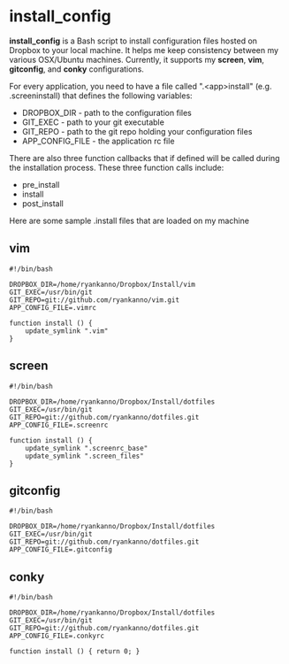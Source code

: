 # install_config

**install_config** is a Bash script to install configuration files hosted on
Dropbox to your local machine.  It helps me keep consistency between my various
OSX/Ubuntu machines.  Currently, it supports my **screen**, **vim**,
**gitconfig**, and **conky** configurations.

For every application, you need to have a file called ".&lt;app&gt;install" (e.g. .screeninstall)
that defines the following variables:

  - DROPBOX_DIR - path to the configuration files
  - GIT_EXEC - path to your git executable
  - GIT_REPO - path to the git repo holding your configuration files
  - APP_CONFIG_FILE - the application rc file

There are also three function callbacks that if defined will be
called during the installation process.  These three function calls include:

  - pre_install
  - install
  - post_install

Here are some sample .<app>install files that are loaded on my machine

## vim

    #!/bin/bash

    DROPBOX_DIR=/home/ryankanno/Dropbox/Install/vim
    GIT_EXEC=/usr/bin/git
    GIT_REPO=git://github.com/ryankanno/vim.git
    APP_CONFIG_FILE=.vimrc

    function install () { 
        update_symlink ".vim"
    }

## screen

    #!/bin/bash

    DROPBOX_DIR=/home/ryankanno/Dropbox/Install/dotfiles
    GIT_EXEC=/usr/bin/git
    GIT_REPO=git://github.com/ryankanno/dotfiles.git
    APP_CONFIG_FILE=.screenrc

    function install () { 
        update_symlink ".screenrc_base"
        update_symlink ".screen_files"
    }

## gitconfig

    #!/bin/bash

    DROPBOX_DIR=/home/ryankanno/Dropbox/Install/dotfiles
    GIT_EXEC=/usr/bin/git
    GIT_REPO=git://github.com/ryankanno/dotfiles.git
    APP_CONFIG_FILE=.gitconfig

## conky

    #!/bin/bash

    DROPBOX_DIR=/home/ryankanno/Dropbox/Install/dotfiles
    GIT_EXEC=/usr/bin/git
    GIT_REPO=git://github.com/ryankanno/dotfiles.git
    APP_CONFIG_FILE=.conkyrc

    function install () { return 0; }
